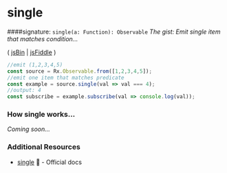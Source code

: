 # single
####signature: `single(a: Function): Observable`
*The gist: Emit single item that matches condition...*

( [jsBin](http://jsbin.com/solecibuza/1/edit?js,console) | [jsFiddle](https://jsfiddle.net/btroncone/26r5y90s/) )

```js
//emit (1,2,3,4,5)
const source = Rx.Observable.from([1,2,3,4,5]);
//emit one item that matches predicate
const example = source.single(val => val === 4);
//output: 4
const subscribe = example.subscribe(val => console.log(val));
```

### How single works...
*Coming soon...*


### Additional Resources
* [single](http://reactivex.io/rxjs/class/es6/Observable.js~Observable.html#instance-method-single) :newspaper: - Official docs